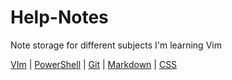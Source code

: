 # Help-Notes

Note storage for different subjects I'm learning Vim

[VIm](./Vim/Vim-index.md) | [PowerShell](./PowerShell/PowerShell-index.md) | [Git](./git/Git-index.md) | [Markdown](./Markdown/Markdown-index.md) | [CSS](./css/CSS-index.md)
